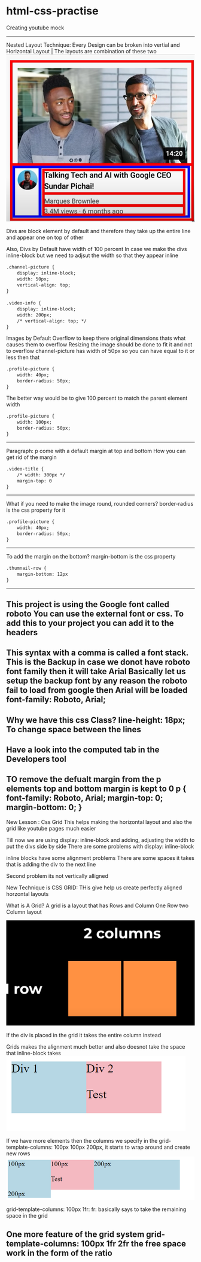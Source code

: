 # html-css-practise

Creating youtube mock

---
Nested Layout Technique:
Every Design can be broken into vertial and Horizontal Layout | The layouts are combination of these two
![Reference](/asset/learning/layouts.png)

Divs are block element by default and therefore they take up the entire line and appear one on top of other

<div></div>
<div></div>

Also, Divs by Default have width of 100 percent
In case we make the divs inline-block but we need to adjsut the width so that they appear inline

```
.channel-picture {
    display: inline-block;
    width: 50px;
    vertical-align: top;
}

.video-info {
    display: inline-block;
    width: 200px;
    /* vertical-align: top; */
}
```

Images by Default Overflow to keep there original dimensions thats what causes them to overflow
Resizing the image should be done to fit it and not to overflow
channel-picture has width of 50px so you can have equal to it or less then that
```
.profile-picture {
    width: 40px;
    border-radius: 50px;
}
```

The better way would be to give 100 percent to match the parent element width
```
.profile-picture {
    width: 100px;
    border-radius: 50px;
}
```

------------------------------------------------------------------------------------------------------------------------
Paragraph: p come with a default margin at top and bottom
How you can get rid of the margin 
```
.video-title {
    /* width: 300px */
    margin-top: 0
}
```

------------------------------------------------------------------------------------------------------------------------
What if you need to make the image round, rounded corners?
border-radius is the css property for it 
```
.profile-picture {
    width: 40px;
    border-radius: 50px;
}
```
------------------------------------------------------------------------------------------------------------------------
To add the margin on the bottom?
margin-bottom is the css property
```
.thumnail-row {
    margin-bottom: 12px
}
```
------------------------------------------------------------------------------------------------------------------------
This project is using the Google font called roboto
You can use the external font or css. To add this to your project you can add it to the headers
------------------------------------------------------------------------------------------------------------------------
This syntax with a comma is called a font stack. This is the Backup in case we donot have roboto font family then it will take Arial
Basically let us setup the backup font by any reason the roboto fail to load from google then Arial will be loaded
font-family: Roboto, Arial;
------------------------------------------------------------------------------------------------------------------------
Why we have this css Class?
line-height: 18px;
To change space between the lines 
------------------------------------------------------------------------------------------------------------------------
Have a look into the computed tab in the Developers tool
------------------------------------------------------------------------------------------------------------------------
TO remove the defualt margin from the p elements top and bottom margin is kept to 0
p {
    font-family: Roboto, Arial;
    margin-top: 0;
    margin-bottom: 0;
}
------------------------------------------------------------------------------------------------------------------------
New Lesson : Css  Grid
This helps making the horizontal layout and also the grid like youtube pages much easier

Till now we are using display: inline-block and adding, adjusting the width to put the divs side by side 
There are some problems with display: inline-block

inline blocks have some alignment problems There are some spaces it takes that is adding the div to the next line

Second problem its not vertically alligned


New Technique is CSS GRID: THis give help us create perfectly aligned horzontal layouts

What is A Grid?
A grid is a layout that has Rows and Column
One Row two Column layout

![Grid with one by two layout](/asset/learning/grid-layout.png)

If the div is placed in the grid it takes the entire column instead

Grids makes the alignment much better and also doesnot take the space that inline-block takes
![Grid example](/asset/learning/grid-example.png)


If we have more elements then the columns we specify in the grid-template-columns: 100px 100px 200px, it starts to wrap around and create new rows
![Grid with extra row](/asset/learning/grid-with-extra-div.png)


grid-template-columns: 100px 1fr: fr: basically says to take the remaining space in the grid

One more feature of the grid system
grid-template-columns: 100px 1fr 2fr
the free space work in the form of the ratio 
------------------------------------------------------------------------------------------------------------------------





